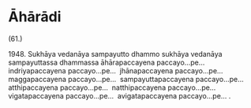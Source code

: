 # Āhārādi

(61.)

1948\. Sukhāya vedanāya sampayutto dhammo sukhāya vedanāya sampayuttassa dhammassa āhārapaccayena paccayo…pe…  indriyapaccayena paccayo…pe…  jhānapaccayena paccayo…pe…  maggapaccayena paccayo…pe…  sampayuttapaccayena paccayo…pe…  atthipaccayena paccayo…pe…  natthipaccayena paccayo…pe…  vigatapaccayena paccayo…pe…  avigatapaccayena paccayo…pe… .
